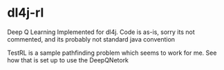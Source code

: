 # dl4j-rl
Deep Q Learning Implemented for dl4j.
Code is as-is, sorry its not commented, and its probably not standard java convention



TestRL is a sample pathfinding problem which seems to work for me. See how that is set up to use the DeepQNetork
